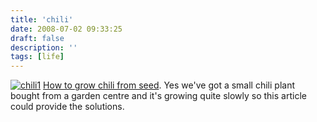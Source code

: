 ```yaml
---
title: 'chili'
date: 2008-07-02 09:33:25
draft: false
description: ''
tags: [life]
---
```


[![](/shared/2008/07/chili1-300x3001.jpg "chili1")](/shared/2008/07/chili1.jpg) [How to grow chili from seed](http://www.chilefarm.co.uk/growing.html). Yes we've got a small chili plant bought from a garden centre and it's growing quite slowly so this article could provide the solutions.